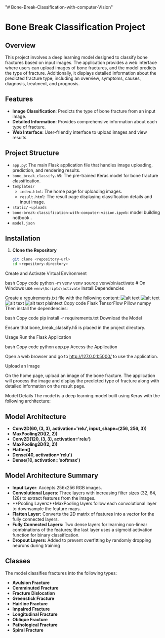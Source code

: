 "# Bone-Break-Classification-with-computer-Vision" 
# Bone Break Classification Project

## Overview

This project involves a deep learning model designed to classify bone fractures based on input images. The application provides a web interface where users can upload images of bone fractures, and the model predicts the type of fracture. Additionally, it displays detailed information about the predicted fracture type, including an overview, symptoms, causes, diagnosis, treatment, and prognosis.

## Features

- **Image Classification**: Predicts the type of bone fracture from an input image.
- **Detailed Information**: Provides comprehensive information about each type of fracture.
- **Web Interface**: User-friendly interface to upload images and view results.

## Project Structure

- `app.py`: The main Flask application file that handles image uploading, prediction, and rendering results.
- `bone_break_classify.h5`: The pre-trained Keras model for bone fracture classification.
- `templates/`
  - `index.html`: The home page for uploading images.
  - `result.html`: The result page displaying classification details and input image.
- `static/`
   -`uploads`
- `bone-break-classification-with-computer-vision.ipynb`: model building notbook .
- `model.json`

## Installation

1. **Clone the Repository**

   ```bash
   git clone <repository-url>
   cd <repository-directory>
Create and Activate Virtual Environment

bash
Copy code
python -m venv venv
source venv/bin/activate  # On Windows use `venv\Scripts\activate`
Install Dependencies

Create a requirements.txt file with the following content:
![alt text]('static\image.png')
![alt text](static\image-1.png)
![alt text](static\image-2.png)
![alt text](static\image-3.png)
plaintext
Copy code
Flask
TensorFlow
Pillow
numpy
Then install the dependencies:

bash
Copy code
pip install -r requirements.txt
Download the Model

Ensure that bone_break_classify.h5 is placed in the project directory.

Usage
Run the Flask Application

bash
Copy code
python app.py
Access the Application

Open a web browser and go to http://127.0.0.1:5000/ to use the application.

Upload an Image

On the home page, upload an image of the bone fracture. The application will process the image and display the predicted type of fracture along with detailed information on the result page.

Model Details
The model is a deep learning model built using Keras with the following architecture:


## Model Architecture
- **Conv2D(60, (3, 3), activation='relu', input_shape=(256, 256, 3))**
- **MaxPooling2D((2, 2))**
- **Conv2D(120, (3, 3), activation='relu')**
- **MaxPooling2D((2, 2))**
- **Flatten()**
- **Dense(40, activation='relu')**
- **Dense(10, activation='softmax')**
## Model Architecture Summary
- **Input Layer**: Accepts 256x256 RGB images.
- **Convolutional Layers**: Three layers with increasing filter sizes (32, 64, 128) to extract features from the images.
- **Pooling Layers:**MaxPooling layers follow each convolutional layer to downsample the feature maps.
- **Flatten Layer:** Converts the 2D matrix of features into a vector for the fully connected layers.
- **Fully Connected Layers:** Two dense layers for learning non-linear combinations of the features; the last layer uses a sigmoid activation function for binary classification.
- **Dropout Layers:** Added to prevent overfitting by randomly dropping neurons during training
## Classes
The model classifies fractures into the following types:

- **Avulsion Fracture**
- **Comminuted Fracture**
- **Fracture Dislocation**
- **Greenstick Fracture**
- **Hairline Fracture**
- **Impaired Fracture**
- **Longitudinal Fracture**
- **Oblique Fracture**
- **Pathological Fracture**
- **Spiral Fracture**
